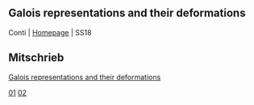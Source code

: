 ## Galois representations and their deformations
Conti | [Homepage](https://sites.google.com/site/andreacontimath/teaching/universit%C3%A4t-heidelberg/galois-representations-and-their-deformations) | SS18

## Mitschrieb
[Galois representations and their deformations](https://github.com/tholzschuh/uni-files/raw/master/galrep/galrep.pdf)

[01](https://github.com/tholzschuh/uni-files/raw/master/galrep/lec-01.pdf)     [02](https://github.com/tholzschuh/uni-files/raw/master/galrep/lec-02.pdf)
